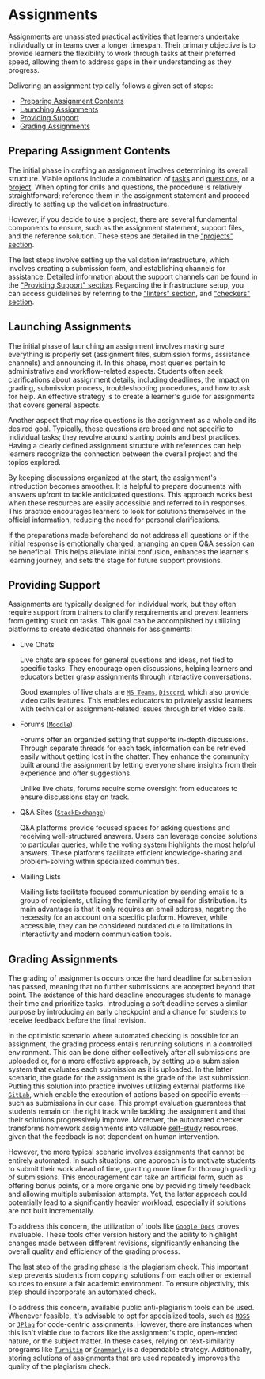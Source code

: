 # Assignments

Assignments are unassisted practical activities that learners undertake individually or in teams over a longer timespan.
Their primary objective is to provide learners the flexibility to work through tasks at their preferred speed, allowing them to address gaps in their understanding as they progress.

Delivering an assignment typically follows a given set of steps:

- [Preparing Assignment Contents](#preparing-an-assignment)
- [Launching Assignments](#launching-assignments)
- [Providing Support](#providing-support)
- [Grading Assignments](#grading-assignments)

## Preparing Assignment Contents

The initial phase in crafting an assignment involves determining its overall structure.
Viable options include a combination of [tasks](../../../develop-organize/drills/reading/tasks.md) and [questions](../../../develop-organize/drills/reading/questions.md), or a [project](../../../develop-organize/projects/reading/README.md).
When opting for drills and questions, the procedure is relatively straightforward;
reference them in the assignment statement and proceed directly to setting up the validation infrastructure.

However, if you decide to use a project, there are several fundamental components to ensure, such as the assignment statement, support files, and the reference solution.
These steps are detailed in the ["projects" section](../../../develop-organize/projects/reading/README.md).

The last steps involve setting up the validation infrastructure, which involves creating a submission form, and establishing channels for assistance.
Detailed information about the support channels can be found in the ["Providing Support" section](#providing-support).
Regarding the infrastructure setup, you can access guidelines by referring to the ["linters" section](../../../infrastructure/linters/reading/README.md), and ["checkers" section](../../../infrastructure/checkers/reading/README.md).

## Launching Assignments

The initial phase of launching an assignment involves making sure everything is properly set (assignment files, submission forms, assistance channels) and announcing it.
In this phase, most queries pertain to administrative and workflow-related aspects.
Students often seek clarifications about assignment details, including deadlines, the impact on grading, submission process, troubleshooting procedures, and how to ask for help.
An effective strategy is to create a learner's guide for assignments that covers general aspects.

Another aspect that may rise questions is the assignment as a whole and its desired goal.
Typically, these questions are broad and not specific to individual tasks;
they revolve around starting points and best practices.
Having a clearly defined assignment structure with references can help learners recognize the connection between the overall project and the topics explored.

By keeping discussions organized at the start, the assignment's introduction becomes smoother.
It is helpful to prepare documents with answers upfront to tackle anticipated questions.
This approach works best when these resources are easily accessible and referred to in responses.
This practice encourages learners to look for solutions themselves in the official information, reducing the need for personal clarifications.

If the preparations made beforehand do not address all questions or if the initial response is emotionally charged, arranging an open Q&A session can be beneficial.
This helps alleviate initial confusion, enhances the learner's learning journey, and sets the stage for future support provisions.

## Providing Support

Assignments are typically designed for individual work, but they often require support from trainers to clarify requirements and prevent learners from getting stuck on tasks.
This goal can be accomplished by utilizing platforms to create dedicated channels for assignments:

- Live Chats

  Live chats are spaces for general questions and ideas, not tied to specific tasks.
  They encourage open discussions, helping learners and educators better grasp assignments through interactive conversations.

  Good examples of live chats are [`MS Teams`](https://www.microsoft.com/microsoft-teams/), [`Discord`](https://discord.com/), which also provide video calls features.
  This enables educators to privately assist learners with technical or assignment-related issues through brief video calls.

- Forums ([`Moodle`](https://moodle.org/))

  Forums offer an organized setting that supports in-depth discussions.
  Through separate threads for each task, information can be retrieved easily without getting lost in the chatter.
  They enhance the community built around the assignment by letting everyone share insights from their experience and offer suggestions.

  Unlike live chats, forums require some oversight from educators to ensure discussions stay on track.

- Q&A Sites ([`StackExchange`](https://stackexchange.com/))

  Q&A platforms provide focused spaces for asking questions and receiving well-structured answers.
  Users can leverage concise solutions to particular queries, while the voting system highlights the most helpful answers.
  These platforms facilitate efficient knowledge-sharing and problem-solving within specialized communities.

- Mailing Lists

  Mailing lists facilitate focused communication by sending emails to a group of recipients, utilizing the familiarity of email for distribution.
  Its main advantage is that it only requires an email address, negating the necessity for an account on a specific platform.
  However, while accessible, they can be considered outdated due to limitations in interactivity and modern communication tools.

## Grading Assignments

The grading of assignments occurs once the hard deadline for submission has passed, meaning that no further submissions are accepted beyond that point.
The existence of this hard deadline encourages students to manage their time and prioritize tasks.
Introducing a soft deadline serves a similar purpose by introducing an early checkpoint and a chance for students to receive feedback before the final revision.

In the optimistic scenario where automated checking is possible for an assignment, the grading process entails rerunning solutions in a controlled environment.
This can be done either collectively after all submissions are uploaded or, for a more effective approach, by setting up a submission system that evaluates each submission as it is uploaded.
In the latter scenario, the grade for the assignment is the grade of the last submission.
Putting this solution into practice involves utilizing external platforms like [`GitLab`](https://gitlab.com/), which enable the execution of actions based on specific events—such as submissions in our case.
This prompt evaluation guarantees that students remain on the right track while tackling the assignment and that their solutions progressively improve.
Moreover, the automated checker transforms homework assignments into valuable [self-study](../../self-study/reading/README.md) resources, given that the feedback is not dependent on human intervention.

However, the more typical scenario involves assignments that cannot be entirely automated.
In such situations, one approach is to motivate students to submit their work ahead of time, granting more time for thorough grading of submissions.
This encouragement can take an artificial form, such as offering bonus points, or a more organic one by providing timely feedback and allowing multiple submission attempts.
Yet, the latter approach could potentially lead to a significantly heavier workload, especially if solutions are not built incrementally.

To address this concern, the utilization of tools like [`Google Docs`](https://www.google.com/docs/about/) proves invaluable.
These tools offer version history and the ability to highlight changes made between different revisions, significantly enhancing the overall quality and efficiency of the grading process.

The last step of the grading phase is the plagiarism check.
This important step prevents students from copying solutions from each other or external sources to ensure a fair academic environment.
To ensure objectivity, this step should incorporate an automated check.

To address this concern, available public anti-plagiarism tools can be used.
Whenever feasible, it's advisable to opt for specialized tools, such as [`MOSS`](https://theory.stanford.edu/~aiken/moss/) or [`JPlag`](https://github.com/jplag/JPlag) for code-centric assignments.
However, there are instances when this isn't viable due to factors like the assignment's topic, open-ended nature, or the subject matter.
In these cases, relying on text-similarity programs like [`Turnitin`](https://www.turnitin.com/) or [`Grammarly`](https://app.grammarly.com/) is a dependable strategy.
Additionally, storing solutions of assignments that are used repeatedly improves the quality of the plagiarism check.
